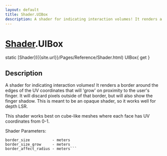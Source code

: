 ```yaml
---
layout: default
title: Shader.UIBox
description: A shader for indicating interaction volumes! It renders a border around the edges of the UV coordinates that will 'grow' on proximity to the user's finger. It will discard pixels outside of that border, but will also show the finger shadow. This is meant to be an opaque shader, so it works well for depth LSR.  This shader works best on cube-like meshes where each face has UV coordinates from 0-1.  Shader Parameters. color                - color border_size          - meters border_size_grow     - meters border_affect_radius - meters
---
```

# [Shader]({{site.url}}/Pages/Reference/Shader.html).UIBox

<div class='signature' markdown='1'>
static [Shader]({{site.url}}/Pages/Reference/Shader.html) UIBox{ get }
</div>

## Description
A shader for indicating interaction volumes! It renders
a border around the edges of the UV coordinates that will 'grow'
on proximity to the user's finger. It will discard pixels outside
of that border, but will also show the finger shadow. This is
meant to be an opaque shader, so it works well for depth LSR.

This shader works best on cube-like meshes where each face has
UV coordinates from 0-1.

Shader Parameters:
```color                - color
border_size          - meters
border_size_grow     - meters
border_affect_radius - meters```

